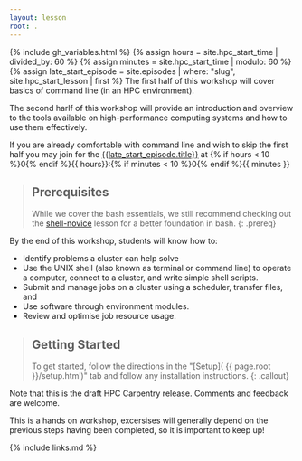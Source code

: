 ```yaml
---
layout: lesson
root: .
---
```


{% include gh_variables.html %}
{% assign hours = site.hpc_start_time | divided_by: 60 %}
{% assign minutes = site.hpc_start_time | modulo: 60 %}
{% assign late_start_episode = site.episodes | where: "slug", site.hpc_start_lesson | first %}
The first half of this workshop will cover basics of command line (in an HPC environment).

The second harlf of this workshop will provide an introduction and overview to the tools available on high-performance computing systems and how to use them effectively.

If you are already comfortable with command line and wish to skip the first half you may join for the [{{late_start_episode.title}}]({{site.url}}/{{site.hpc_start_lesson}}) at {% if hours < 10 %}0{% endif %}{{ hours}}:{% if minutes < 10 %}0{% endif %}{{ minutes }}

> ## Prerequisites
>
> While we cover the bash essentials, we still recommend checking out the 
> [shell-novice](https://swcarpentry.github.io/shell-novice/) lesson for a better foundation in bash.
{: .prereq}

By the end of this workshop, students will know how to:

* Identify problems a cluster can help solve
* Use the UNIX shell (also known as terminal or command line) to operate a
  computer, connect to a cluster, and write simple shell scripts.
* Submit and manage jobs on a cluster using a scheduler, transfer files, and
* Use software through environment modules.
* Review and optimise job resource usage.

> ## Getting Started
>
> To get started, follow the directions in the "[Setup](
> {{ page.root }}/setup.html)" tab and follow any installation instructions.
{: .callout}

Note that this is the draft HPC Carpentry release. Comments and feedback are
welcome.

This is a hands on workshop, excersises will generally depend on the previous steps having been completed, so it is important to keep up!

{% include links.md %}
